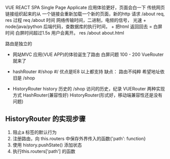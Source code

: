 VUE REACT SPA Single Page Applicate  应用体验更好，页面会白一下
传统网页 链接组织起来的从 一个链接会重新加载一个新的页面，新的http 请求
/about req, res 过程
req  /about
时间  网络传输时间，二进制，电频的信号，
光速 + node/java/python 后端代码，查数据库的执行时间， + 把html 返回回去 = 白屏时间
白屏时间超过1.5s 用户会离开。 
res  /about  about.html


路由是独立的
- 网站MVC    应用(VUE APP)的体验诞生了路由  白屏问题  100 - 200
VueRouter 就来了
- hashRouter
  #/shop  #/
  优点是IE8 以上都支持
  缺点： 路由不纯粹 希望地址依旧是 /shop

- HistoryRouter history 历史的 /shop 访问的历史，纪录
  VUERouter 两种实现方式 HashRouter(兼容性好)  HistoryRouter(形式好，移动端兼容性还是没有问题)


## HistoryRouter 的实现步骤

1. 阻止a 标签的默认行为
2. 注册路由，向 this.routers 中保存外界传入的函数{'path': function}
3. 使用 history.pushState() 添加状态
4. 执行this.routers['path'] 的函数
